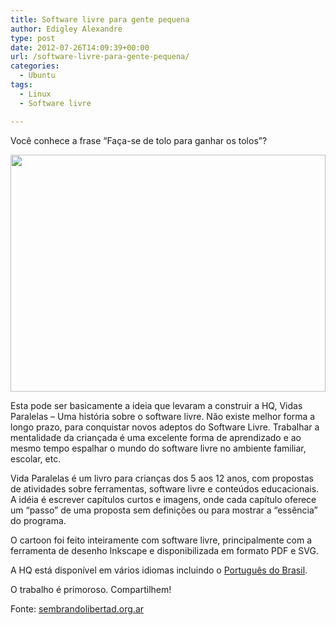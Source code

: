 ```yaml
---
title: Software livre para gente pequena
author: Edigley Alexandre
type: post
date: 2012-07-26T14:09:39+00:00
url: /software-livre-para-gente-pequena/
categories:
  - Ubuntu
tags:
  - Linux
  - Software livre

---
```

Você conhece a frase &#8220;Faça-se de tolo para ganhar os tolos&#8221;?

[<img class="aligncenter size-full wp-image-3788" src="http://www.ubuntero.com.br/wp-content/uploads/2012/07/SL-vidas_paralelas.png" alt="" width="504" height="379" />][1]

Esta pode ser basicamente a ideia que levaram a construir a HQ, Vidas Paralelas &#8211; Uma história sobre o software livre. Não existe melhor forma a longo prazo, para conquistar novos adeptos do Software Livre. Trabalhar a mentalidade da criançada é uma excelente forma de aprendizado e ao mesmo tempo espalhar o mundo do software livre no ambiente familiar, escolar, etc.

Vida Paralelas é um livro para crianças dos 5 aos 12 anos, com propostas de atividades sobre ferramentas, software livre e conteúdos educacionais. A idéia é escrever capítulos curtos e imagens, onde cada capítulo oferece um &#8220;passo&#8221; de uma proposta sem definições ou para mostrar a &#8220;essência&#8221; do programa.

O cartoon foi feito inteiramente com software livre, principalmente com a ferramenta de desenho Inkscape e disponibilizada em formato PDF e SVG.

A HQ está disponível em vários idiomas incluindo o <a href="http://wiki.gleducar.org.ar/images/9/90/SL-vidas_paralelas-br.pdf" target="_blank">Português do Brasil</a>.

O trabalho é primoroso. Compartilhem!

Fonte: <a href="http://www.sembrandolibertad.org.ar/libros/libro-1/" target="_blank">sembrandolibertad.org.ar</a>

 [1]: http://www.ubuntero.com.br/wp-content/uploads/2012/07/SL-vidas_paralelas.png